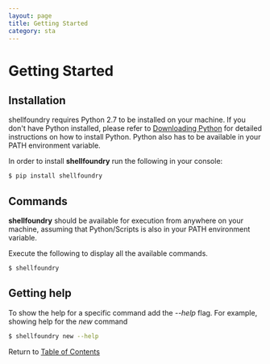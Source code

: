 ```yaml
---
layout: page
title: Getting Started
category: sta
---
```


# Getting Started

## Installation

shellfoundry requires Python 2.7 to be installed on your machine. If you don't have Python installed, please refer to
[Downloading Python](https://wiki.python.org/moin/BeginnersGuide/Download) for detailed instructions on
how to install Python. Python also has to be available in your PATH environment variable.

In order to install **shellfoundry** run the following in your console:

```bash
$ pip install shellfoundry
```

## Commands
**shellfoundry** should be available for execution from anywhere on your machine, assuming that Python/Scripts is also in your
PATH environment variable.

Execute the following to display all the available commands.

```bash
$ shellfoundry
```

## Getting help
To show the help for a specific command add the *--help* flag. For example, showing help for the *new* command
```bash
$ shellfoundry new --help
```

Return to [Table of Contents](readme.md)
